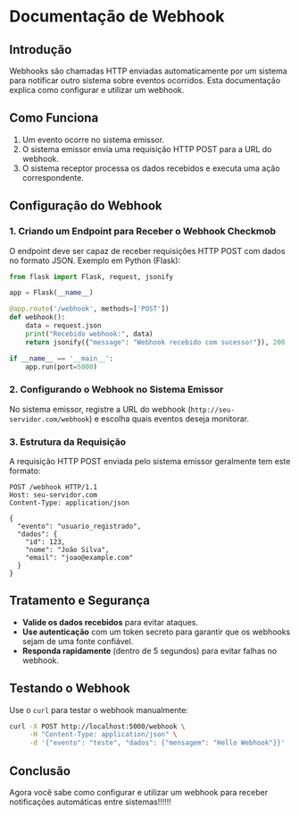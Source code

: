 # Documentação de Webhook

## Introdução

Webhooks são chamadas HTTP enviadas automaticamente por um sistema para notificar outro sistema sobre eventos ocorridos. Esta documentação explica como configurar e utilizar um webhook.

## Como Funciona

1. Um evento ocorre no sistema emissor.
2. O sistema emissor envia uma requisição HTTP POST para a URL do webhook.
3. O sistema receptor processa os dados recebidos e executa uma ação correspondente.

## Configuração do Webhook

### 1. Criando um Endpoint para Receber o Webhook Checkmob

O endpoint deve ser capaz de receber requisições HTTP POST com dados no formato JSON. Exemplo em Python (Flask):

```python
from flask import Flask, request, jsonify

app = Flask(__name__)

@app.route('/webhook', methods=['POST'])
def webhook():
    data = request.json
    print("Recebido webhook:", data)
    return jsonify({"message": "Webhook recebido com sucesso!"}), 200

if __name__ == '__main__':
    app.run(port=5000)
```

### 2. Configurando o Webhook no Sistema Emissor

No sistema emissor, registre a URL do webhook (`http://seu-servidor.com/webhook`) e escolha quais eventos deseja monitorar.

### 3. Estrutura da Requisição

A requisição HTTP POST enviada pelo sistema emissor geralmente tem este formato:

```
POST /webhook HTTP/1.1
Host: seu-servidor.com
Content-Type: application/json

{
  "evento": "usuario_registrado",
  "dados": {
    "id": 123,
    "nome": "João Silva",
    "email": "joao@example.com"
  }
}
```

## Tratamento e Segurança

- **Valide os dados recebidos** para evitar ataques.
- **Use autenticação** com um token secreto para garantir que os webhooks sejam de uma fonte confiável.
- **Responda rapidamente** (dentro de 5 segundos) para evitar falhas no webhook.

## Testando o Webhook

Use o `curl` para testar o webhook manualmente:

```sh
curl -X POST http://localhost:5000/webhook \
     -H "Content-Type: application/json" \
     -d '{"evento": "teste", "dados": {"mensagem": "Hello Webhook"}}'
```

## Conclusão

Agora você sabe como configurar e utilizar um webhook para receber notificações automáticas entre sistemas!!!!!!

